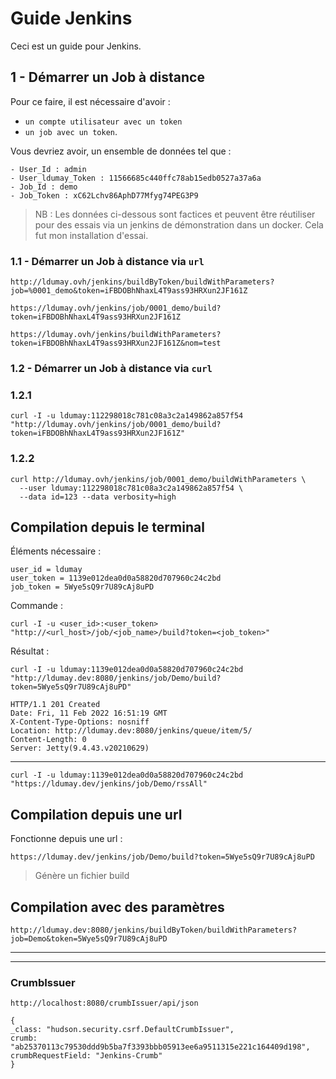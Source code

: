 # Guide Jenkins

Ceci est un guide pour Jenkins.


## 1 - Démarrer un Job à distance

Pour ce faire, il est nécessaire d'avoir :

- `un compte utilisateur avec un token`
- `un job avec un token`.

Vous devriez avoir, un ensemble de données tel que :

```
- User_Id : admin
- User_ldumay_Token : 11566685c440ffc78ab15edb0527a37a6a
- Job_Id : demo
- Job_Token : xC62Lchv86AphD77Mfyg74PEG3P9
```

> NB : Les données ci-dessous sont factices et peuvent être réutiliser pour des essais via un jenkins de démonstration dans un docker. Cela fut mon installation d'essai.

### 1.1 - Démarrer un Job à distance via `url`

```
http://ldumay.ovh/jenkins/buildByToken/buildWithParameters?job=%0001_demo&token=iFBDOBhNhaxL4T9ass93HRXun2JF161Z
```

```
https://ldumay.ovh/jenkins/job/0001_demo/build?token=iFBDOBhNhaxL4T9ass93HRXun2JF161Z
```

```
https://ldumay.ovh/jenkins/buildWithParameters?token=iFBDOBhNhaxL4T9ass93HRXun2JF161Z&nom=test
```

### 1.2 - Démarrer un Job à distance via `curl`

### 1.2.1

```
curl -I -u ldumay:112298018c781c08a3c2a149862a857f54 "http://ldumay.ovh/jenkins/job/0001_demo/build?token=iFBDOBhNhaxL4T9ass93HRXun2JF161Z"
```

### 1.2.2

```
curl http://ldumay.ovh/jenkins/job/0001_demo/buildWithParameters \
  --user ldumay:112298018c781c08a3c2a149862a857f54 \
  --data id=123 --data verbosity=high
```






## Compilation depuis le terminal

Éléments nécessaire :

```
user_id = ldumay
user_token = 1139e012dea0d0a58820d707960c24c2bd
job_token = 5Wye5sQ9r7U89cAj8uPD
```

Commande :

```
curl -I -u <user_id>:<user_token> "http://<url_host>/job/<job_name>/build?token=<job_token>"
```

Résultat :

```
curl -I -u ldumay:1139e012dea0d0a58820d707960c24c2bd "http://ldumay.dev:8080/jenkins/job/Demo/build?token=5Wye5sQ9r7U89cAj8uPD"

HTTP/1.1 201 Created
Date: Fri, 11 Feb 2022 16:51:19 GMT
X-Content-Type-Options: nosniff
Location: http://ldumay.dev:8080/jenkins/queue/item/5/
Content-Length: 0
Server: Jetty(9.4.43.v20210629)
```

---

```
curl -I -u ldumay:1139e012dea0d0a58820d707960c24c2bd "https://ldumay.dev/jenkins/job/Demo/rssAll"  
```

## Compilation depuis une url

Fonctionne depuis une url :

```
https://ldumay.dev/jenkins/job/Demo/build?token=5Wye5sQ9r7U89cAj8uPD
```

> Génère un fichier build

## Compilation avec des paramètres

```
http://ldumay.dev:8080/jenkins/buildByToken/buildWithParameters?job=Demo&token=5Wye5sQ9r7U89cAj8uPD
```



---
---

### CrumbIssuer

`http://localhost:8080/crumbIssuer/api/json`

```
{
_class: "hudson.security.csrf.DefaultCrumbIssuer",
crumb: "ab25370113c79530ddd9b5ba7f3393bbb05913ee6a9511315e221c164409d198",
crumbRequestField: "Jenkins-Crumb"
}
```
